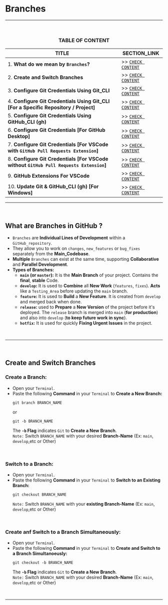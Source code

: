 # Branches
---
<br>
<div align="center">
 
### TABLE OF CONTENT
 
| TITLE                                                                                                          | SECTION_LINK                                                                                  |
|----------------------------------------------------------------------------------------------------------------|-----------------------------------------------------------------------------------------------|
| 1.  **What do we mean by `Branches`?**                                                                         | >> [` CHECK CONTENT `](#what-are-branches-in-github-)                                         |
| 2.  **Create and Switch Branches**                                                                             | >> [` CHECK CONTENT `](#create-and-switch-branches)                                           |
| 3.  **Configure Git Credentials Using Git_CLI**                                                                | >> [` CHECK CONTENT `](#configure-git-using-git_cli)                                          |
| 4.  **Configure Git Credentials Using Git_CLI [For a Specific Repository / Project]**                          | >> [` CHECK CONTENT `](#configure-git-for-a-specific-repositoryproject-using-git_cli)         |
| 5.  **Configure Git Credentials Using GitHub_CLI (gh)**                                                        | >> [` CHECK CONTENT `](#configure-git-using-github_cli-gh)                                    |
| 6.  **Configure Git Credentials [For GitHub Desktop]**                                                         | >> [` CHECK CONTENT `](#configure-git-credentials-for-github-desktop)                         |
| 7.  **Configure Git Credentials [For VSCode with `GitHub Pull Requests Extension`]**                           | >> [` CHECK CONTENT `](#if-github-pull-requests-extension-is-enabled)                         |
| 8.  **Configure Git Credentials [For VSCode without `GitHub Pull Requests Extension`]**                        | >> [` CHECK CONTENT `](#if-github-pull-requests-extension-is-not-enabled)                     |
| 9.  **GitHub Extensions For VSCode**                                                                           | >> [` CHECK CONTENT `](#vscode-extensions)                                                    |
| 10. **Update Git & GitHub_CLI (gh) [For Windows]**                                                             | >> [` CHECK CONTENT `](#update-git--github_cli-gh-for-windows)                                |
</div>

---
<br>

## What are Branches in GitHub ?
- `Branches` are **Individual Lines of Development** within a `GitHub_repository`.
- They allow you to work on `changes`, `new_features` or `bug_fixes` separately from the **Main_Codebase**.
- **Multiple** `Branches` can exist at the same time, supporting **Collaborative** and **Parallel Development**.
- **Types of Branches:**
  - **`main` (or `master`):** It is the **Main Branch** of your project. Contains the **final**, **stable** Code.
  - **`develop`:** It is used to **Combine** all **New Work** (`features`, `fixes`). **Acts** like a `Testing_Area` before updating the `main` branch.
  - **`feature`:** It is used to **Build** a **New Feature**. It is created from `develop` and merged back when done.
  - **`release`:** used to **Prepare** a **New Version** of the project before it's deployed. The `release` branch is merged into `main` (**for production**) and also into `develop` (**to keep future work in sync**).
  - **`hotfix`:** It is used for quickly **Fixing Urgent Issues** in the project.
<br>

---
<br>

## Create and Switch Branches
### Create a Branch:
- Open your `Terminal`.
- Paste the following **Command** in your `Terminal` to **Create a New Branch:**
  ```
  git branch BRANCH_NAME
  ```
  or
  ```
  git -b BRANCH_NAME
  ```
  The **`-b` Flag** indicates `Git` to **Create a New Branch**.<br>
  `Note:` Switch `BRANCH_NAME` with your desired **Branch-Name** (Ex: `main`, `develop`,etc or Other)
<br>

### Switch to a Branch:
- Open your `Terminal`.
- Paste the following **Command** in your `Terminal` to **Switch to an Existing Branch:**
  ```
  git checkout BRANCH_NAME
  ```
  `Note:` Switch `BRANCH_NAME` with your **existing Branch-Name** (Ex: `main`, `develop`,etc or Other)
<br>

###  Create anf Switch to a Branch Simultaneously:
- Open your `Terminal`.
- Paste the following **Command** in your `Terminal` to **Create and Switch to a Branch Simultanoeusly:**
  ```
  git checkout -b BRANCH_NAME
  ```
  The **`-b` Flag** indicates `Git` to **Create a New Branch**.<br>
  `Note:` Switch `BRANCH_NAME` with your desired **Branch-Name** (Ex: `main`, `develop`,etc or Other)  
<br>

---
<br>
